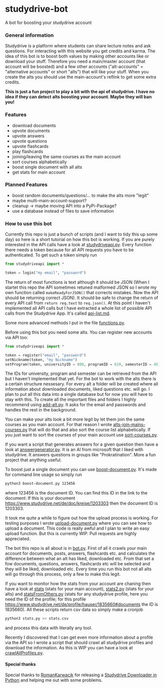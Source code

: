 # studydrive-bot
A bot for boosting your studydrive account

### General information
Studydrive is a platform where students can share lecture notes and ask questions. For interacting with this website you get credits and karma. The idea of this bot is to boost both values by making other accounts like or download your stuff. Therefore you need a main/master account (that account will be boosted) and a few other accounts ("alt-accounts" = "alternative accounts" or short "alts") that will like your stuff. When you create the alts you should use the main-account's reflink to get some extra credits.

**This is just a fun project to play a bit with the api of studydrive. I have no idea if they can detect alts boosting your account. Maybe they will ban you!**

### Features
- download documents
- upvote documents
- upvote answers
- upvote questions
- upvote flashcards
- play flashcards
- joining/leaving the same courses as the main account
- sort courses alphabetically
- boost single document with all alts
- get stats for main account

### Planned Features
- boost random documents/questions/... to make the alts more "legit"
- maybe multi-main-account-support?
- cleanup -> maybe moving API into a PyPi-Package?
- use a database instead of files to save information

### How to use this bot

Currently this repo is just a bunch of scripts (and I want to tidy this up some day) so here is a short tutorial on how this bot is working. If you are purely interested in the API calls have a look at [studydriveapi.py](https://github.com/henrydatei/studydrive-bot/blob/master/studydriveapi.py). Every function there needs a token because for all API requests you have to be authenticated. To get such a token simply run
```python
from studydriveapi import *

token = login("my email", "password")
```
The return of most functions is text although it should be JSON (When I startet this repo the API sometimes retuned malformed JSON so I wrote my own function called `makeReadyForJSON()` that corrects mistakes. Now the API should be returning correct JSON). It should be safe to change the return of every API call from `return req.text` to `req.json()`.
At this point I haven't implemented all API calls but I have extracted a whole list of possible API calls from the Studydrive App. It's called [api-list.md](https://github.com/henrydatei/studydrive-bot/blob/master/api-list.md).

Some more advanced methods I put in the file [functions.py](https://github.com/henrydatei/studydrive-bot/blob/master/functions.py).

Before using this bot you need some alts. You can register new accounts via API too:
```python
from studydriveapi import *

token = register("email", "password")
setNickname(token, "my Nickname")
setProgram(token, universityID = 800, programID = 619, semesterID = 45) # 800 = RWTH Aachen, 619 = Wirtschaftswissenschaften, # 45 = WS 2021/22 [not 100% sure]
```
The IDs for university, program and semester can be retrieved from the API but I haven't implemented that yet.
For the bot to work with the alts there is a certain structure nessesary. For every alt a folder will be created where all information about downloaded documents, liked questions etc. will go. I plan to put all this data into a single database but for now you will have to stay with this. To create all the important files and folders I highly recommend using [add-alt.py](https://github.com/henrydatei/studydrive-bot/blob/master/add-alt.py). It asks for the email and passwords and handles the rest in the background.

You can make your alts look a bit more legit by let them join the same courses as you main account. For that reason I wrote [alts-join-mains-courses.py](https://github.com/henrydatei/studydrive-bot/blob/master/alts-join-mains-courses.py) that will do that and also sort the course list alphabetically. If you just want to sort the courses of your main account use [sort-courses.py](https://github.com/henrydatei/studydrive-bot/blob/master/sort-courses.py).

If you want a script that generates answers for a given question then have a look at [answergenerator.py](https://github.com/henrydatei/studydrive-bot/blob/master/answergenerator.py). It is an AI from microsoft that I liked with studydrive. It answers questions in groups like "Prokratination". More a fun project that anything useful.

To boost just a single document you can use [boost-document.py](https://github.com/henrydatei/studydrive-bot/blob/master/boost-document.py). It's made for command line usage so simply run
```bash
python3 boost-document.py 123456
```
where 123456 is the document ID. You can find this ID in the link to the document: If this is your document https://www.studydrive.net/de/doc/kreise/1203303 then the document ID is 1203303.

It took me quite a while to figure out how the upload process is working. For testing purposes I wrote [upload-document.py](https://github.com/henrydatei/studydrive-bot/blob/master/upload-document.py) where you can see how to upload a document. This code is really awful and I plan to write an easy upload function. But this is currently WIP. Pull requests are highly appreciated.

The bot this repo is all about is in [bot.py](https://github.com/henrydatei/studydrive-bot/blob/master/bot.py). First of all it crawls your main account for documents, posts, answers, flashcards etc. and calculates the difference between what an alt has liked, downloaded etc. From that set a fow documents, questions, answers, flashcards etc will be selected and they will be liked, downloaded etc. Every time you run this bot not all alts will go through this process, only a few to make this legit.

If you want to monitor how the stats from your account are chaning then have a look at [stats](https://github.com/henrydatei/studydrive-bot/blob/master/stats.py) (stats for your main account), [stats2.py](https://github.com/henrydatei/studydrive-bot/blob/master/stats2.py) (stats for your alts) and [statsFromOthers.py](https://github.com/henrydatei/studydrive-bot/blob/master/statsFromOthers.py) (stats for any studydrive profile, here you need the ID of the profile; for this profile https://www.studydrive.net/de/profile/hauser/1835660#documents the ID is 1835660). All these scripts return csv data so simply make a cronjob
```bash
python3 stats.py >> stats.csv
```
and process this data with literally any tool.

Recently I discovered that I can get even more information about a profile via the API so I wrote a script that should crawl all studydrive profiles and download the information. As this is WIP you can have a look at [crawlAllProfiles.py](https://github.com/henrydatei/studydrive-bot/blob/master/crawlAllProfiles.py).

#### Special thanks
Special thanks to [RomanKarwacik](https://github.com/RomanKarwacik) for releasing a [Studydrive Downloader in Python](https://gist.github.com/RomanKarwacik/225ceeca7a7825c0d2be7554c03b2bea) and helping me out with some problems.
